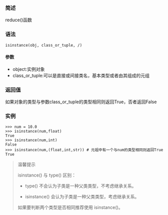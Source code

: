 ### 简述

reduce\(\)函数

### 语法

```
isinstance(obj, class_or_tuple, /)
```

#### 参数

* object:实例对象
* class\_or\_tuple:可以是直接或间接类名，基本类型或者由其组成的元组

### 返回值

如果对象的类型与参数class\_or\_tuple的类型相同则返回True，否者返回False

### 实例

```
>>> num = 10.0
>>> isinstance(num,float)
True
>>> isinstance(num,int)
False
>>> isinstance(num,(float,int,str)) # 元祖中有一个与num的类型相同则返回True
True
```

> 温馨提示
>
> isinstance\(\) 与 type\(\) 区别：
>
> * type\(\) 不会认为子类是一种父类类型，不考虑继承关系。
>
> * isinstance\(\) 会认为子类是一种父类类型，考虑继承关系。
>
> 如果要判断两个类型是否相同推荐使用 isinstance\(\)。



